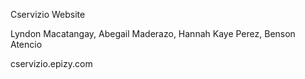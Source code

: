 Cservizio Website

Lyndon Macatangay, 
Abegail Maderazo,
Hannah Kaye Perez,
Benson Atencio

cservizio.epizy.com
